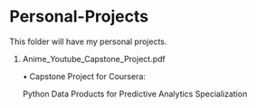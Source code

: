 # Personal-Projects

This folder will have my personal projects.


1.  Anime_Youtube_Capstone_Project.pdf

    • Capstone Project for Coursera:
    
    Python Data Products for Predictive Analytics Specialization

